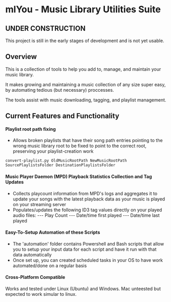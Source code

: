 # mlYou - Music Library Utilities Suite

## UNDER CONSTRUCTION
This project is still in the early stages of development and is not yet usable. 

## Overview
This is a collection of tools to help you add to, manage, and maintain your music library. 

It makes growing and maintaining a music collection of any size super easy, by automating tedious (but necessary) proccesses.

The tools assist with music downloading, tagging, and playlist management.

## Current Features and Functionality
#### Playlist root path fixing
- Allows broken playlists that have their song path entries pointing to the wrong music library root to be fixed to point to the correct root, preserving your playlist-creation work
```
convert-playlist.py OldMusicRootPath NewMusicRootPath SourcePlaylistsFolder DestinationPlaylistsFolder
```

#### Music Player Daemon (MPD) Playback Statistics Collection and Tag Updates
- Collects playcount information from MPD's logs and aggregates it to update your songs with the latest playback data as your music is played on your streaming server
- Populates/updates the following ID3 tag values directly on your played audio files:
--- Play Count
--- Date/time first played
--- Date/time last played

#### Easy-To-Setup Automation of these Scripts
- The 'automation' folder contains Powershell and Bash scripts that allow you to setup your input data for each script and have it run with that data automatically
- Once set up, you can created scheduled tasks in your OS to have work automated/done on a regular basis

#### Cross-Platform Compatible
Works and tested under Linux (Ubuntu) and Windows. Mac unteested but expected to work simular to linux.





